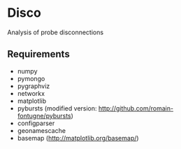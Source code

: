 # Disco
Analysis of probe disconnections

## Requirements
- numpy
- pymongo
- pygraphviz
- networkx
- matplotlib
- pybursts (modified version: http://github.com/romain-fontugne/pybursts)
- configparser
- geonamescache
- basemap (http://matplotlib.org/basemap/)

